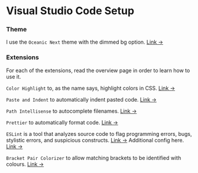 # Visual Studio Code Setup

### Theme

I use the `Oceanic Next` theme with the dimmed bg option. [Link &rarr;](https://marketplace.visualstudio.com/items?itemName=naumovs.theme-oceanicnext)

### Extensions

For each of the extensions, read the overview page in order to learn how to use it.

`Color Highlight` to, as the name says, highlight colors in CSS. [Link &rarr;](https://marketplace.visualstudio.com/items?itemName=naumovs.color-highlight)

`Paste and Indent` to automatically indent pasted code. [Link &rarr;](https://marketplace.visualstudio.com/items?itemName=Rubymaniac.vscode-paste-and-indent)

`Path Intellisense` to autocomplete filenames. [Link &rarr;](https://marketplace.visualstudio.com/items?itemName=christian-kohler.path-intellisense)

`Prettier` to automatically format code. [Link &rarr;](https://marketplace.visualstudio.com/items?itemName=esbenp.prettier-vscode)

`ESLint` is a tool that analyzes source code to flag programming errors, bugs, stylistic errors, and suspicious constructs. [Link &rarr;](https://marketplace.visualstudio.com/items?itemName=dbaeumer.vscode-eslint) Additional config here. [Link &rarr;](https://github.com/ohsenyth/eslint-config-standard)

`Bracket Pair Colorizer` to allow matching brackets to be identified with colours. [Link &rarr;](https://marketplace.visualstudio.com/items?itemName=CoenraadS.bracket-pair-colorizer)
